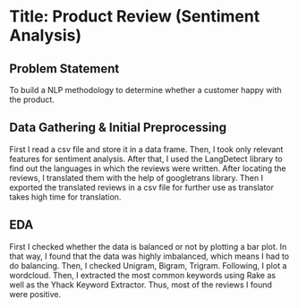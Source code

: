 # Title: Product Review (Sentiment Analysis)
## Problem Statement
To build a NLP methodology to determine whether a customer happy with the product.
## Data Gathering & Initial Preprocessing
First I read a csv file and store it in a data frame. Then, I took only relevant features for sentiment analysis. After that, I used the LangDetect library to find out the languages in which the reviews were written. After locating the reviews, I translated them with the help of googletrans library. Then I exported the translated reviews in a csv file for further use as translator takes high time for translation.
## EDA
First I checked whether the data is balanced or not by plotting a bar plot. In that way, I found that the data was highly imbalanced, which means I had to do balancing. Then, I checked Unigram, Bigram, Trigram. Following, I plot a wordcloud. Then, I extracted the most common keywords using Rake as well as the Yhack Keyword Extractor. Thus, most of the reviews I found were positive.
